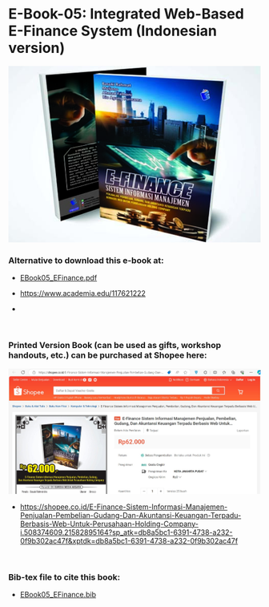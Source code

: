 # E-Book-05: Integrated Web-Based E-Finance System (Indonesian version)

<p align="center">
  <img src="https://github.com/bsrahmat/ebook-05/blob/main/E-FINANCE.jpg" alt="" class="img-responsive" width="700">
</p>

### Alternative to download this e-book at:

- <a href="https://github.com/bsrahmat/ebook-05/blob/main/EBook05_EFinance.pdf" target="_blank">EBook05_EFinance.pdf</a>

- <a href="https://www.academia.edu/117621222" target="_blank">https://www.academia.edu/117621222</a>

- <a href="" target="_blank"></a>

<br>

### Printed Version Book (can be used as gifts, workshop handouts, etc.) can be purchased at Shopee here:

<p align="center">
<a href="https://shopee.co.id/E-Finance-Sistem-Informasi-Manajemen-Penjualan-Pembelian-Gudang-Dan-Akuntansi-Keuangan-Terpadu-Berbasis-Web-Untuk-Perusahaan-Holding-Company-i.508374609.21582895164?sp_atk=db8a5bc1-6391-4738-a232-0f9b302ac47f&xptdk=db8a5bc1-6391-4738-a232-0f9b302ac47f" target="_blank"><img src="https://github.com/bsrahmat/ebook-05/blob/main/shopee_book05.jpg" alt="" class="img-responsive" width="700">
</a>
</p>

- <a href="https://shopee.co.id/E-Finance-Sistem-Informasi-Manajemen-Penjualan-Pembelian-Gudang-Dan-Akuntansi-Keuangan-Terpadu-Berbasis-Web-Untuk-Perusahaan-Holding-Company-i.508374609.21582895164?sp_atk=db8a5bc1-6391-4738-a232-0f9b302ac47f&xptdk=db8a5bc1-6391-4738-a232-0f9b302ac47f" target="_blank">https://shopee.co.id/E-Finance-Sistem-Informasi-Manajemen-Penjualan-Pembelian-Gudang-Dan-Akuntansi-Keuangan-Terpadu-Berbasis-Web-Untuk-Perusahaan-Holding-Company-i.508374609.21582895164?sp_atk=db8a5bc1-6391-4738-a232-0f9b302ac47f&xptdk=db8a5bc1-6391-4738-a232-0f9b302ac47f</a>

<br>

### Bib-tex file to cite this book:

- <a href="https://github.com/bsrahmat/ebook-05/blob/main/EBook05_EFinance.bib" target="_blank">EBook05_EFinance.bib</a>

<br>

